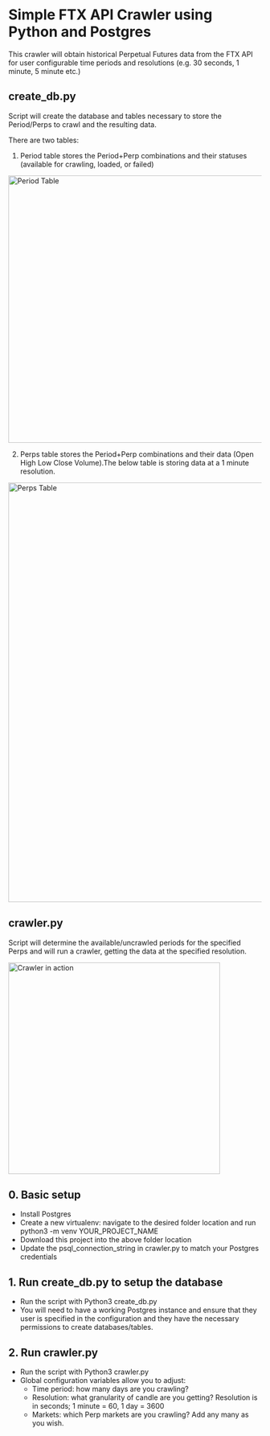 # Simple FTX API Crawler using Python and Postgres

This crawler will obtain historical Perpetual Futures data from the FTX API for user configurable time periods and resolutions (e.g. 30 seconds, 1 minute, 5 minute etc.)

## create_db.py
Script will create the database and tables necessary to store the Period/Perps to crawl and the resulting data.

There are two tables: 

1) Period table stores the Period+Perp combinations and their statuses (available for crawling, loaded, or failed)

<img width="532" alt="Period Table" src="https://user-images.githubusercontent.com/100279323/156532934-7da86f71-88d9-4d6f-a6d8-e7089d8acb6e.png">

2) Perps table stores the Period+Perp combinations and their data (Open High Low Close Volume).The below table is storing data at a 1 minute resolution.
 
<img width="835" alt="Perps Table" src="https://user-images.githubusercontent.com/100279323/156532946-8ff97e31-cd6f-40a8-8733-5156740ea570.png">

## crawler.py
Script will determine the available/uncrawled periods for the specified Perps and will run a crawler, getting the data at the specified resolution.

<img width="421" alt="Crawler in action" src="https://user-images.githubusercontent.com/100279323/156536452-e968535c-75d7-43d8-9f5a-8b52be4c93a4.png">

## 0. Basic setup
- Install Postgres
- Create a new virtualenv: navigate to the desired folder location and run python3 -m venv YOUR_PROJECT_NAME
- Download this project into the above folder location
- Update the psql_connection_string in crawler.py to match your Postgres credentials

## 1. Run create_db.py to setup the database
- Run the script with Python3 create_db.py
- You will need to have a working Postgres instance and ensure that they user is specified in the configuration and they have the necessary permissions to create databases/tables.

## 2. Run crawler.py
- Run the script with Python3 crawler.py
- Global configuration variables allow you to adjust:
  - Time period: how many days are you crawling?
  - Resolution: what granularity of candle are you getting? Resolution is in seconds; 1 minute = 60,  1 day = 3600
  - Markets: which Perp markets are you crawling? Add any many as you wish.



